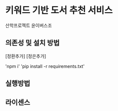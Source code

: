 # 키워드 기반 도서 추천 서비스
산학프로젝트 윤이버스조


## 의존성 및 설치 방법
[정환추가]
[정은추가]

'npm i'
'pip install -r requirements.txt'

## 실행방법


## 라이센스
